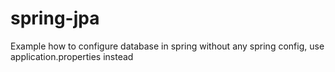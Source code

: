 # spring-jpa
Example how to configure database in spring without any spring config, use application.properties instead
